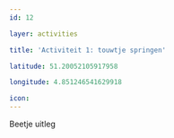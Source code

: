 ```yaml
---
id: 12

layer: activities

title: 'Activiteit 1: touwtje springen'

latitude: 51.20052105917958

longitude: 4.851246541629918

icon:
---
```


Beetje uitleg
